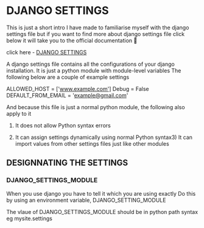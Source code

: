 # DJANGO SETTINGS

This is just a short intro I have made to familiarise myself with the django settings file but if you want to find more about django settings file click below it will take you to the official documentation 🙂

click here - [DJANGO SETTINGS](https://docs.djangoproject.com/en/4.1/topics/settings/)

A django settings file contains all the configurations of your django installation.
It is just a python module with module-level variables
The following below are a couple of example settings

ALLOWED\_HOST = ['www.example.com']
Debug = False
DEFAULT\_FROM\_EMAIL = 'example@gmail.com'

And because this file is just a normal python module, the following also apply to it
1) It does not allow Python syntax errors

2) It can assign settings dynamically using normal Python syntax3) It can import values from other settings files just like other modules

## DESIGNNATING THE SETTINGS
### DJANGO\_SETTINGS\_MODULE
When you use django you have to tell it which you are using exactly Do this by using an environment variable, DJANGO\_SETTING\_MODULE

The vlaue of DJANGO\_SETTINGS\_MODULE should be in python path syntax eg mysite.settings
